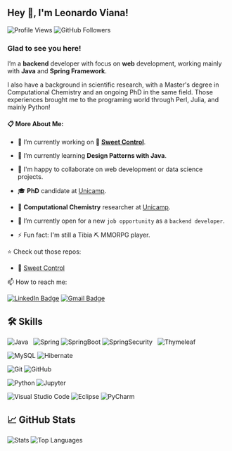 ## Hey 👋, I'm Leonardo Viana! 

![Profile Views](https://komarev.com/ghpvc/?username=leonardovcl&label=Profile%20views&color=0e75b6&style=flat)
![GitHub Followers](https://img.shields.io/github/followers/leonardovcl?label=follow&style=social)

### Glad to see you here!

I’m a **backend** developer with focus on **web** development, working mainly with **Java** and **Spring Framework**.

I also have a background in scientific research, with a Master's degree in Computational Chemistry and an ongoing PhD in the same field. Those experiences brought me to the programing world through Perl, Julia, and mainly Python!

<!---Check out my portfolio at [Portfolio_Link]!-->

#### :clipboard: More About Me:

- 🔭 I’m currently working on :chocolate_bar: **[Sweet Control](https://github.com/leonardovcl/sweet-control)**.

- 🌱 I’m currently learning **Design Patterns with Java**.

- 👯  I'm happy to collaborate on web development or data science projects.

- 🎓 **PhD** candidate at [Unicamp](https://www.unicamp.br/unicamp/english).

- 💼 **Computational Chemistry** researcher at [Unicamp](https://www.unicamp.br/unicamp/english).

- 💬 I’m currently open for a new `job opportunity` as a `backend developer`. <!---, this is [MY RESUME](http://lnkiy.in/Ahmed_Hossam_Resume)-->

- ⚡ Fun fact: I'm still a Tibia :pick: MMORPG player.

:star: Check out those repos:

- :chocolate_bar: [Sweet Control](https://github.com/leonardovcl/sweet-control)

📫 How to reach me:

[![LinkedIn Badge](https://img.shields.io/badge/linkedin-%231E77B5.svg?&style=for-the-badge&logo=linkedin&logoColor=white)](https://linkedin.com/in/leonardovcl)
[![Gmail Badge](https://img.shields.io/badge/Gmail-D14836?style=for-the-badge&logo=gmail&logoColor=white)](mailto:leonardovc.lima@gmail.com "leonardovc.lima@gmail.com")
<!---[![Github Badge](https://img.shields.io/badge/GitHub-100000?style=for-the-badge&logo=github&logoColor=white)](https://github.com/leonardovcl)--->
<!---[![HackerRank Badge](https://img.shields.io/badge/-Hackerrank-2EC866?style=for-the-badge&logo=HackerRank&logoColor=white)](#)--->

## :hammer_and_wrench: Skills

![Java](https://res.cloudinary.com/practicaldev/image/fetch/s--KR6jSVNe--/c_limit%2Cf_auto%2Cfl_progressive%2Cq_auto%2Cw_880/https://img.shields.io/badge/Java-ED8B00%3Fstyle%3Dfor-the-badge%26logo%3Djava%26logoColor%3Dwhite)
&nbsp;
![Spring](https://img.shields.io/badge/Spring-6DB33F?style=for-the-badge&logo=spring&logoColor=white)
![SpringBoot](	https://img.shields.io/badge/Spring_Boot-F2F4F9?style=for-the-badge&logo=spring-boot)
![SpringSecurity](https://img.shields.io/badge/Spring_Security-6DB33F?style=for-the-badge&logo=Spring-Security&logoColor=white)
&nbsp;
![Thymeleaf](https://img.shields.io/badge/Thymeleaf-%23005C0F.svg?style=for-the-badge&logo=Thymeleaf&logoColor=white)

![MySQL](https://img.shields.io/badge/MySQL-005C84?style=for-the-badge&logo=mysql&logoColor=white)
![Hibernate](https://img.shields.io/badge/Hibernate-59666C?style=for-the-badge&logo=Hibernate&logoColor=white)

![Git](https://img.shields.io/badge/GIT-E44C30?style=for-the-badge&logo=git&logoColor=white)
![GitHub](https://img.shields.io/badge/GitHub-100000?style=for-the-badge&logo=github&logoColor=white)

![Python](https://img.shields.io/badge/Python-3776AB?style=for-the-badge&logo=python&logoColor=white)
![Jupyter](https://img.shields.io/badge/Jupyter-F37626.svg?&style=for-the-badge&logo=Jupyter&logoColor=white)

![Visual Studio Code](https://img.shields.io/badge/VSCode-0078D4?style=for-the-badge&logo=visual%20studio%20code&logoColor=white)
![Eclipse](https://img.shields.io/badge/Eclipse-2C2255?style=for-the-badge&logo=eclipse&logoColor=white)
![PyCharm](https://img.shields.io/badge/PyCharm-000000.svg?&style=for-the-badge&logo=PyCharm&logoColor=white)

## :chart_with_upwards_trend: GitHub Stats

![Stats](https://github-readme-stats.vercel.app/api?username=leonardovcl&show_icons=true&theme=dracula&count_private=true)
![Top Languages](https://github-readme-stats.vercel.app/api/top-langs/?username=leonardovcl&show_icons=true&theme=dracula&count_private=true)
